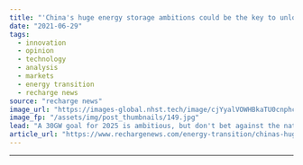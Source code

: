 ```yaml
---
title: "'China's huge energy storage ambitions could be the key to unlock net zero'"
date: "2021-06-29"
tags: 
  - innovation
  - opinion
  - technology
  - analysis
  - markets
  - energy transition
  - recharge news
source: "recharge news"
image_url: "https://images-global.nhst.tech/image/cjYyalVOWHBkaTU0cnphcFR4K0tTVm5hS1Q0QThPNFg3RWczR1llcDNoOD0=/nhst/binary/e1c8e4af8702b24a9f67a9ac15b0f233"
image_fp: "/assets/img/post_thumbnails/149.jpg"
lead: "A 30GW goal for 2025 is ambitious, but don't bet against the nation meeting or beating it, writes Le Xu"
article_url: "https://www.rechargenews.com/energy-transition/chinas-huge-energy-storage-ambitions-could-be-the-key-to-unlock-net-zero/2-1-1030793"
---
```


---
